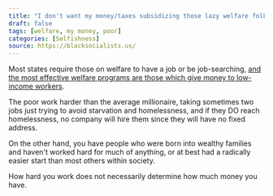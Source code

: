 ```yaml
---
title: "I don't want my money/taxes subsidizing those lazy welfare folk. I certainly worked hard, so why can't the poor?"
draft: false
tags: [welfare, my money, poor]
categories: [Selfishness]
source: https://blacksocialists.us/
---
```


Most states require those on welfare to have a job or be job-searching, [and the most effective welfare programs are those which give money to low-income workers](https://www.mdrc.org/publication/how-welfare-and-work-policies-affect-employment-and-income).  
  
The poor work harder than the average millionaire, taking sometimes two jobs just trying to avoid starvation and homelessness, and if they DO reach homelessness, no company will hire them since they will have no fixed address.  
  
On the other hand, you have people who were born into wealthy families and haven't worked hard for much of anything, or at best had a radically easier start than most others within society.  
  
How hard you work does not necessarily determine how much money you have.

